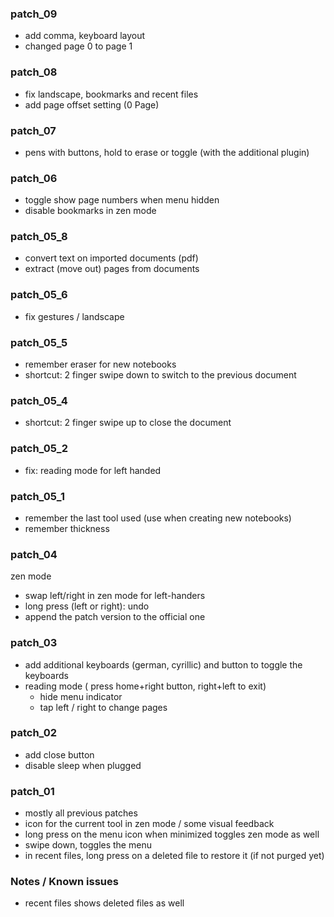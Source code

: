 ### patch_09
- add comma, keyboard layout
- changed page 0 to page 1

### patch_08
- fix landscape, bookmarks and recent files
- add page offset setting (0 Page)

### patch_07
- pens with buttons, hold to erase or toggle (with the additional plugin)

### patch_06
- toggle show page numbers when menu hidden
- disable bookmarks in zen mode

### patch_05_8
- convert text on imported documents (pdf)
- extract (move out) pages from documents

### patch_05_6
- fix gestures / landscape

### patch_05_5
- remember eraser for new notebooks
- shortcut: 2 finger swipe down to switch to the previous document

### patch_05_4
- shortcut: 2 finger swipe up to close the document

### patch_05_2
- fix: reading mode for left handed

### patch_05_1
- remember the last tool used (use when creating new notebooks)
- remember thickness

### patch_04
zen mode
- swap left/right in zen mode for left-handers
- long press (left or right): undo
- append the patch version to the official one

### patch_03
- add additional keyboards (german, cyrillic) and button to toggle the keyboards
- reading mode ( press home+right button, right+left to exit)
    - hide menu  indicator
    - tap left / right to change pages

### patch_02
- add close button
- disable sleep when plugged

### patch_01
- mostly all previous patches
- icon for the current tool in zen mode / some visual feedback
- long press on the menu icon when minimized toggles zen mode as well
- swipe down, toggles the menu
- in recent files, long press on a deleted file to restore it (if not purged yet)


### Notes / Known issues
- recent files shows deleted files as well
